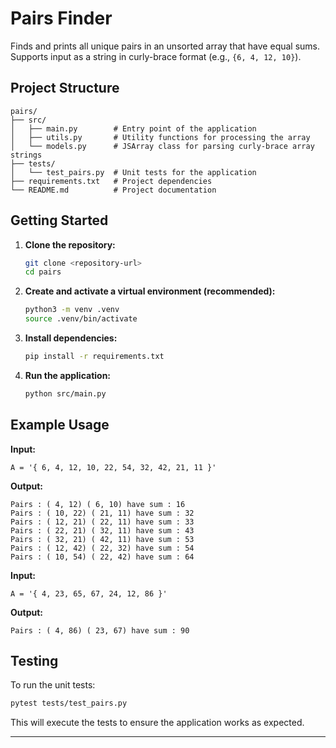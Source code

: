 # Pairs Finder

Finds and prints all unique pairs in an unsorted array that have equal sums. Supports input as a string in curly-brace format (e.g., `{6, 4, 12, 10}`).

## Project Structure

```
pairs/
├── src/
│   ├── main.py        # Entry point of the application
│   ├── utils.py       # Utility functions for processing the array
│   └── models.py      # JSArray class for parsing curly-brace array strings
├── tests/
│   └── test_pairs.py  # Unit tests for the application
├── requirements.txt   # Project dependencies
└── README.md          # Project documentation
```

## Getting Started

1. **Clone the repository:**
   ```sh
   git clone <repository-url>
   cd pairs
   ```

2. **Create and activate a virtual environment (recommended):**
   ```sh
   python3 -m venv .venv
   source .venv/bin/activate
   ```

3. **Install dependencies:**
   ```sh
   pip install -r requirements.txt
   ```

4. **Run the application:**
   ```sh
   python src/main.py
   ```

## Example Usage

**Input:**
```
A = '{ 6, 4, 12, 10, 22, 54, 32, 42, 21, 11 }'
```

**Output:**
```
Pairs : ( 4, 12) ( 6, 10) have sum : 16
Pairs : ( 10, 22) ( 21, 11) have sum : 32
Pairs : ( 12, 21) ( 22, 11) have sum : 33
Pairs : ( 22, 21) ( 32, 11) have sum : 43
Pairs : ( 32, 21) ( 42, 11) have sum : 53
Pairs : ( 12, 42) ( 22, 32) have sum : 54
Pairs : ( 10, 54) ( 22, 42) have sum : 64
```

**Input:**
```
A = '{ 4, 23, 65, 67, 24, 12, 86 }'
```

**Output:**
```
Pairs : ( 4, 86) ( 23, 67) have sum : 90
```

## Testing

To run the unit tests:
```sh
pytest tests/test_pairs.py
```

This will execute the tests to ensure the application works as expected.

---